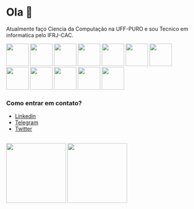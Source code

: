 # Ola 👋

Atualmente faço Ciencia da Computação na UFF-PURO e sou Tecnico em informatica pelo IFRJ-CAC.

<div>
 <img height="60em" src="https://cdn.jsdelivr.net/gh/devicons/devicon/icons/javascript/javascript-plain.svg">
 <img height="60em" src="https://cdn.jsdelivr.net/gh/devicons/devicon/icons/typescript/typescript-plain.svg">
 <img height="60em" src="https://cdn.jsdelivr.net/gh/devicons/devicon/icons/html5/html5-plain.svg">
 <img height="60em" src="https://cdn.jsdelivr.net/gh/devicons/devicon/icons/css3/css3-plain.svg">
 <img height="60em" src="https://cdn.jsdelivr.net/gh/devicons/devicon/icons/bootstrap/bootstrap-plain.svg">
 <img height="60em" src="https://cdn.jsdelivr.net/gh/devicons/devicon/icons/docker/docker-plain.svg">
 <img height="60em" src="https://cdn.jsdelivr.net/gh/devicons/devicon/icons/sass/sass-original.svg">
 <img height="60em" src="https://cdn.jsdelivr.net/gh/devicons/devicon/icons/react/react-original.svg">
 <img height="60em" src="https://cdn.jsdelivr.net/gh/devicons/devicon/icons/mysql/mysql-original.svg">
 <img height="60em" src="https://cdn.jsdelivr.net/gh/devicons/devicon/icons/c/c-original.svg">
 <img height="60em" src="https://cdn.jsdelivr.net/gh/devicons/devicon/icons/python/python-original.svg">
 <img height="60em" src="https://cdn.jsdelivr.net/gh/devicons/devicon/icons/java/java-original.svg">
</div>

### Como entrar em contato?

* [Linkedin](https://www.linkedin.com/in/gabrielr-dev/)
* [Telegram](https://t.me/ribeir_tk)
* [Twitter](https://twitter.com/ribeir_tk)

 ##
<div>
 <img height="160em" src="https://github-readme-stats.vercel.app/api?username=tetr4k&show_icons=true&hide=stars,issues&theme=react">
 <img height="160em" src="https://github-readme-stats.vercel.app/api/top-langs/?username=tetr4k&layout=compact&langs_count=5&theme=react&exclude_repo=LancaBolinhas&hide=Assembly,Makefile,Objective-C"
</div>

